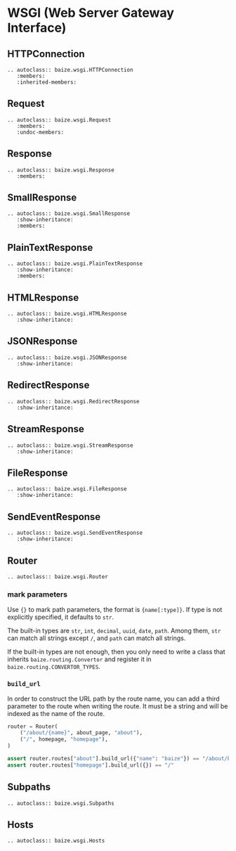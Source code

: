 # WSGI (Web Server Gateway Interface)

## HTTPConnection

```eval_rst
.. autoclass:: baize.wsgi.HTTPConnection
   :members:
   :inherited-members:
```

## Request

```eval_rst
.. autoclass:: baize.wsgi.Request
   :members:
   :undoc-members:
```

## Response

```eval_rst
.. autoclass:: baize.wsgi.Response
   :members:
```

## SmallResponse

```eval_rst
.. autoclass:: baize.wsgi.SmallResponse
   :show-inheritance:
   :members:
```

## PlainTextResponse

```eval_rst
.. autoclass:: baize.wsgi.PlainTextResponse
   :show-inheritance:
   :members:
```

## HTMLResponse

```eval_rst
.. autoclass:: baize.wsgi.HTMLResponse
   :show-inheritance:
```

## JSONResponse

```eval_rst
.. autoclass:: baize.wsgi.JSONResponse
   :show-inheritance:
```

## RedirectResponse

```eval_rst
.. autoclass:: baize.wsgi.RedirectResponse
   :show-inheritance:
```

## StreamResponse

```eval_rst
.. autoclass:: baize.wsgi.StreamResponse
   :show-inheritance:
```

## FileResponse

```eval_rst
.. autoclass:: baize.wsgi.FileResponse
   :show-inheritance:
```

## SendEventResponse

```eval_rst
.. autoclass:: baize.wsgi.SendEventResponse
   :show-inheritance:
```

## Router

```eval_rst
.. autoclass:: baize.wsgi.Router
```

### mark parameters

Use `{}` to mark path parameters, the format is `{name[:type]}`. If type is not explicitly specified, it defaults to `str`.

The built-in types are `str`, `int`, `decimal`, `uuid`, `date`, `path`. Among them, `str` can match all strings except `/`, and `path` can match all strings.

If the built-in types are not enough, then you only need to write a class that inherits `baize.routing.Convertor` and register it in `baize.routing.CONVERTOR_TYPES`.

### `build_url`

In order to construct the URL path by the route name, you can add a third parameter to the route when writing the route. It must be a string and will be indexed as the name of the route.

```python
router = Router(
    ("/about/{name}", about_page, "about"),
    ("/", homepage, "homepage"),
)

assert router.routes["about"].build_url({"name": "baize"}) == "/about/baize"
assert router.routes["homepage"].build_url({}) == "/"
```

## Subpaths

```eval_rst
.. autoclass:: baize.wsgi.Subpaths
```

## Hosts

```eval_rst
.. autoclass:: baize.wsgi.Hosts
```
